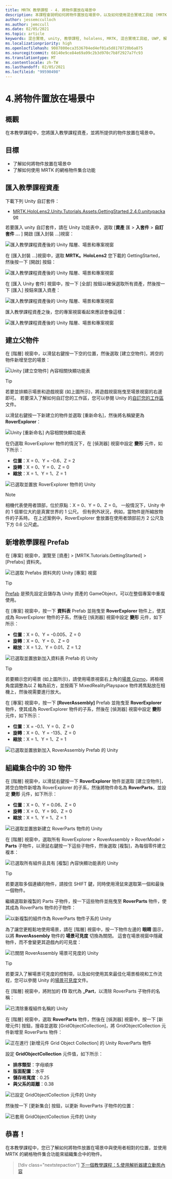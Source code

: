 ```yaml
---
title: MRTK 教學課程 - 4. 將物件置放在場景中
description: 本課程會說明如何將物件置放在場景中，以及如何使用混合實境工具組 (MRTK) 將物件組織到格線中。
author: jessemcculloch
ms.author: jemccull
ms.date: 02/05/2021
ms.topic: article
keywords: 混合實境, unity, 教學課程, hololens, MRTK, 混合實境工具組, UWP, 解算器, 網格物件集合
ms.localizationpriority: high
ms.openlocfilehash: 9087800eca3536704ed4ef01a5d8178720b6a875
ms.sourcegitcommit: 68140e9ce84e69a99c2b3d970c7b8f2927a7fc93
ms.translationtype: MT
ms.contentlocale: zh-TW
ms.lasthandoff: 02/05/2021
ms.locfileid: "99590498"
---
```

# <a name="4-positioning-objects-in-the-scene"></a>4.將物件置放在場景中

## <a name="overview"></a>概觀

在本教學課程中，您將匯入教學課程資產，並將所提供的物件放置在場景中。

## <a name="objectives"></a>目標

* 了解如何將物件放置在場景中
* 了解如何使用 MRTK 的網格物件集合功能

## <a name="importing-the-tutorial-assets"></a>匯入教學課程資產

下載下列 Unity 自訂套件：

* [MRTK.HoloLens2.Unity.Tutorials.Assets.GettingStarted.2.4.0.unitypackage](https://github.com/microsoft/MixedRealityLearning/releases/download/getting-started-v2.4.0/MRTK.HoloLens2.Unity.Tutorials.Assets.GettingStarted.2.4.0.unitypackage)

若要匯入 unity 自訂套件，請在 Unity 功能表中，選取 [**資產** 匯  >  **入套件**  >  **自訂套件 ...** ] 開啟 [匯入封裝 ...]視窗：

![匯入教學課程資產後的 Unity 階層、場景和專案視窗](images/mr-learning-base/base-04-section1-step1-1.png)

在 [匯入封裝 ...]視窗中，選取 **MRTK。HoloLens2** 您下載的 GettingStarted，然後按一下 [開啟] 按鈕：

![匯入教學課程資產後的 Unity 階層、場景和專案視窗](images/mr-learning-base/base-04-section1-step1-2.png)

在 [匯入 Unity 套件] 視窗中，按一下 [全部] 按鈕以確保選取所有資產，然後按一下 [匯入] 按鈕來匯入資產：

![匯入教學課程資產後的 Unity 階層、場景和專案視窗](images/mr-learning-base/base-04-section1-step1-3.png)

匯入教學課程資產之後，您的專案視窗看起來應該會像這樣：

![匯入教學課程資產後的 Unity 階層、場景和專案視窗](images/mr-learning-base/base-04-section1-step1-4.png)

## <a name="creating-the-parent-object"></a>建立父物件

在 [階層] 視窗中，以滑鼠右鍵按一下空的位置，然後選取 [建立空物件]，將空的物件新增至您的場景：

![Unity [建立空物件] 內容相關快顯功能表](images/mr-learning-base/base-04-section2-step1-1.png)

> [!TIP]
> 若要並排顯示場景和遊戲視窗 (如上圖所示)，將遊戲視窗拖曳至場景視窗的右邊即可。 若要深入了解如何自訂您的工作區，您可以參閱 Unity 的<a href="https://docs.unity3d.com/Manual/CustomizingYourWorkspace.html" target="_blank">自訂您的工作區</a>文件。

以滑鼠右鍵按一下新建立的物件並選取 [重新命名]，然後將名稱變更為 **RoverExplorer**：

![Unity [重新命名] 內容相關快顯功能表](images/mr-learning-base/base-04-section2-step1-2.png)

在仍選取 RoverExplorer 物件的情況下，在 [偵測器] 視窗中設定 **變形** 元件，如下所示：

* **位置**：X = 0、Y = -0.6、Z = 2
* **旋轉**：X = 0、Y = 0、Z = 0
* **縮放**：X = 1、Y = 1、Z = 1

![已選取並置放 RoverExplorer 物件的 Unity](images/mr-learning-base/base-04-section2-step1-3.png)

> [!NOTE]
> 相機代表使用者頭部，位於原點：X = 0、Y = 0、Z = 0。 一般情況下，Unity 中的 1 個單位大約是真實世界的 1 公尺。 但有例外狀況，例如，當物件是所縮放物件的子系時。 在上述案例中，RoverExplorer 會放置在使用者頭部前方 2 公尺及下方 0.6 公尺處。

## <a name="adding-the-tutorial-prefabs"></a>新增教學課程 Prefab

在 [專案] 視窗中，瀏覽至 [資產] > [MRTK.Tutorials.GettingStarted] > [Prefabs] 資料夾。

![已選取 Prefabs 資料夾的 Unity [專案] 視窗](images/mr-learning-base/base-04-section3-step1-1.png)

> [!TIP]
> <a href="https://docs.unity3d.com/Manual/Prefabs.html" target="_blank">Prefab</a> 是預先設定且儲存為 Unity 資產的 GameObject，可以在整個專案中重複使用。

在 [專案] 視窗中，按一下 **資料表** Prefab 並拖曳至 **RoverExplorer** 物件上，使其成為 RoverExplorer 物件的子系，然後在 [偵測器] 視窗中設定 **變形** 元件，如下所示：

* **位置**：X = 0、Y = -0.005、Z = 0
* **旋轉**：X = 0、Y = 0、Z = 0
* **縮放**：X = 1.2、Y = 0.01、Z = 1.2

![已選取並置放新加入資料表 Prefab 的 Unity](images/mr-learning-base/base-04-section3-step1-2.png)

> [!TIP]
> 若要顯示您的場景 (如上圖所示)，請使用場景視窗右上角的<a href="https://docs.unity3d.com/Manual/SceneViewNavigation.html" target="_blank">場景 Gizmo</a>，將檢視角度調整為以 Z 軸為前方，並按兩下 MixedRealityPlayspace 物件將焦點放在相機上，然後視需要進行放大。

在 [專案] 視窗中，按一下 **[RoverAssembly]** Prefab 並拖曳至 **RoverExplorer** 物件，使其成為 RoverExplorer 物件的子系，然後在 [偵測器] 視窗中設定 **變形** 元件，如下所示：

* **位置**：X = -0.1、Y = 0、Z = 0
* **旋轉**：X = 0、Y = -135、Z = 0
* **縮放**：X = 1、Y = 1、Z = 1

![已選取並置放新加入 RoverAssembly Prefab 的 Unity](images/mr-learning-base/base-04-section3-step1-3.png)

## <a name="organizing-objects-in-a-collection"></a>組織集合中的 3D 物件

在 [階層] 視窗中，以滑鼠右鍵按一下 **RoverExplorer** 物件並選取 [建立空物件]，將空白物件新增為 RoverExplorer 的子系，然後將物件命名為 **RoverParts**，並設定 **變形** 元件，如下所示：

* **位置**：X = 0、Y = 0.06、Z = 0
* **旋轉**：X = 0、Y = 90、Z = 0
* **縮放**：X = 1、Y = 1、Z = 1

![已選取並置放新建立 RoverParts 物件的 Unity](images/mr-learning-base/base-04-section4-step1-1.png)

在 [階層] 視窗中，選取所有 RoverExplorer > RoverAssembly > RoverModel > **Parts** 子物件，以滑鼠右鍵按一下這些子物件，然後選取 [複製]，為每個零件建立複本：

![已選取所有組件且具有 [複製] 內容快顯功能表的 Unity](images/mr-learning-base/base-04-section4-step1-2.png)

> [!TIP]
> 若要選取多個連續的物件，請按住 SHIFT 鍵，同時使用滑鼠來選取第一個和最後一個物件。

繼續選取新複製的 Parts 子物件，按一下這些物件並拖曳至 **RoverParts** 物件，使其成為 RoverParts 物件的子物件：

![以新複製的組件作為 RoverParts 物件子系的 Unity](images/mr-learning-base/base-04-section4-step1-3.png)

為了讓您更輕鬆地使用場景，請在 [階層] 視窗中，按一下物件左邊的 **眼睛** 圖示，以將 **RoverAssembly** 物件的 **場景可見度** 切換為關閉。 這會在場景視窗中隱藏物件，而不會變更其遊戲內的可見度：

![已關閉 RoverAssembly 場景可見度的 Unity](images/mr-learning-base/base-04-section4-step1-4.png)

> [!TIP]
> 若要深入了解場景可見度的控制項，以及如何使用其來最佳化場景檢視和工作流程，您可以參閱 Unity 的<a href="https://docs.unity3d.com/Manual/SceneVisibility.html" target="_blank">場景可見度</a>文件。

在 [階層] 視窗中，將附加的 **(1)** 取代為 **_Part**，以清除 RoverParts 子物件的名稱：

![已清除重複組件名稱的 Unity](images/mr-learning-base/base-04-section4-step1-5.png)

在 [階層] 視窗中，選取 **RoverParts** 物件，然後在 [偵測器] 視窗中，按一下 [新增元件] 按鈕，搜尋並選取 [GridObjectCollection]，將 GridObjectCollection 元件新增至 RoverParts 物件：

![正在進行 [新增元件 Grid Object Collection] 的 Unity RoverParts 物件](images/mr-learning-base/base-04-section4-step1-6.png)

設定 **GridObjectCollection** 元件值，如下所示：

* **排序類型**：字母順序
* **版面配置**：水平
* **儲存格寬度**：0.25
* **與父系的距離**：0.38

![已設定 GridObjectCollection 元件的 Unity](images/mr-learning-base/base-04-section4-step1-7.png)

然後按一下 [更新集合] 按鈕，以更新 RoverParts 子物件的位置：

![已套用 GridObjectCollection 元件的 Unity](images/mr-learning-base/base-04-section4-step1-8.png)

## <a name="congratulations"></a>恭喜！

在本教學課程中，您已了解如何將物件放置在場景中與使用者相對的位置，並使用 MRTK 的網格物件集合功能來組織集合中的物件。

> [!div class="nextstepaction"]
>[下一個教學課程：5.使用解析器建立動態內容](mr-learning-base-05.md)
